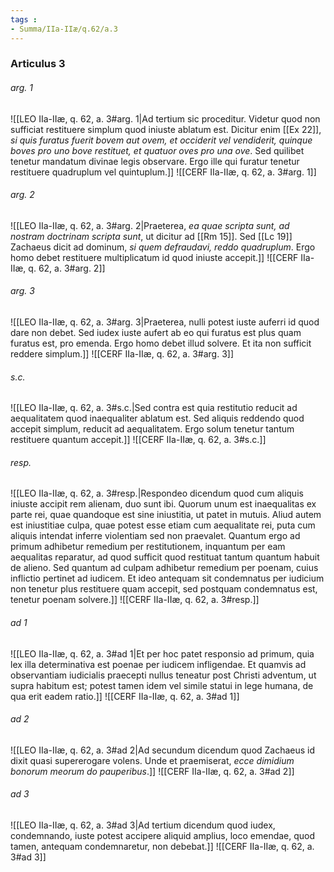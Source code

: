 ```yaml
---
tags : 
- Summa/IIa-IIæ/q.62/a.3
---
```


### Articulus 3

###### arg. 1
![[LEO IIa-IIæ, q. 62, a. 3#arg. 1|Ad tertium sic proceditur. Videtur quod non sufficiat restituere simplum quod iniuste ablatum est. Dicitur enim [[Ex 22]], *si quis furatus fuerit bovem aut ovem, et occiderit vel vendiderit, quinque boves pro uno bove restituet, et quatuor oves pro una ove*. Sed quilibet tenetur mandatum divinae legis observare. Ergo ille qui furatur tenetur restituere quadruplum vel quintuplum.]]
![[CERF IIa-IIæ, q. 62, a. 3#arg. 1]]

###### arg. 2
![[LEO IIa-IIæ, q. 62, a. 3#arg. 2|Praeterea, *ea quae scripta sunt, ad nostram doctrinam scripta sunt*, ut dicitur ad [[Rm 15]]. Sed [[Lc 19]] Zachaeus dicit ad dominum, *si quem defraudavi, reddo quadruplum*. Ergo homo debet restituere multiplicatum id quod iniuste accepit.]]
![[CERF IIa-IIæ, q. 62, a. 3#arg. 2]]

###### arg. 3
![[LEO IIa-IIæ, q. 62, a. 3#arg. 3|Praeterea, nulli potest iuste auferri id quod dare non debet. Sed iudex iuste aufert ab eo qui furatus est plus quam furatus est, pro emenda. Ergo homo debet illud solvere. Et ita non sufficit reddere simplum.]]
![[CERF IIa-IIæ, q. 62, a. 3#arg. 3]]

###### s.c.
![[LEO IIa-IIæ, q. 62, a. 3#s.c.|Sed contra est quia restitutio reducit ad aequalitatem quod inaequaliter ablatum est. Sed aliquis reddendo quod accepit simplum, reducit ad aequalitatem. Ergo solum tenetur tantum restituere quantum accepit.]]
![[CERF IIa-IIæ, q. 62, a. 3#s.c.]]

###### resp.
![[LEO IIa-IIæ, q. 62, a. 3#resp.|Respondeo dicendum quod cum aliquis iniuste accipit rem alienam, duo sunt ibi. Quorum unum est inaequalitas ex parte rei, quae quandoque est sine iniustitia, ut patet in mutuis. Aliud autem est iniustitiae culpa, quae potest esse etiam cum aequalitate rei, puta cum aliquis intendat inferre violentiam sed non praevalet. Quantum ergo ad primum adhibetur remedium per restitutionem, inquantum per eam aequalitas reparatur, ad quod sufficit quod restituat tantum quantum habuit de alieno. Sed quantum ad culpam adhibetur remedium per poenam, cuius inflictio pertinet ad iudicem. Et ideo antequam sit condemnatus per iudicium non tenetur plus restituere quam accepit, sed postquam condemnatus est, tenetur poenam solvere.]]
![[CERF IIa-IIæ, q. 62, a. 3#resp.]]

###### ad 1
![[LEO IIa-IIæ, q. 62, a. 3#ad 1|Et per hoc patet responsio ad primum, quia lex illa determinativa est poenae per iudicem infligendae. Et quamvis ad observantiam iudicialis praecepti nullus teneatur post Christi adventum, ut supra habitum est; potest tamen idem vel simile statui in lege humana, de qua erit eadem ratio.]]
![[CERF IIa-IIæ, q. 62, a. 3#ad 1]]

###### ad 2
![[LEO IIa-IIæ, q. 62, a. 3#ad 2|Ad secundum dicendum quod Zachaeus id dixit quasi supererogare volens. Unde et praemiserat, *ecce dimidium bonorum meorum do pauperibus*.]]
![[CERF IIa-IIæ, q. 62, a. 3#ad 2]]

###### ad 3
![[LEO IIa-IIæ, q. 62, a. 3#ad 3|Ad tertium dicendum quod iudex, condemnando, iuste potest accipere aliquid amplius, loco emendae, quod tamen, antequam condemnaretur, non debebat.]]
![[CERF IIa-IIæ, q. 62, a. 3#ad 3]]

